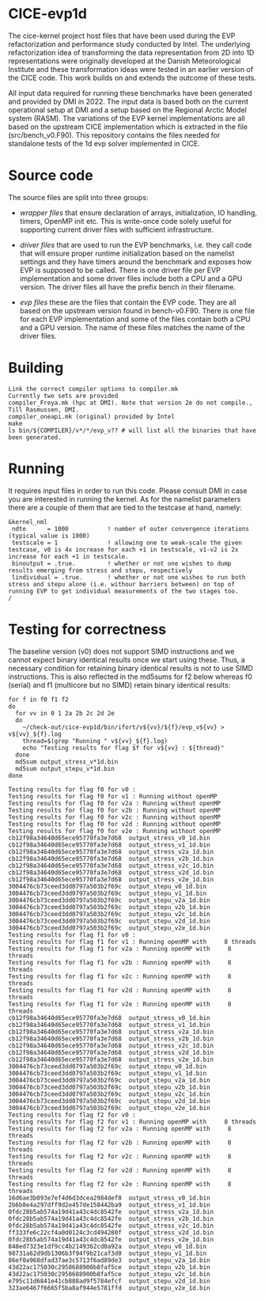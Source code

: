 # CICE-evp1d

The cice-kernel project host files that have been used during the EVP refactorization and performance study conducted by Intel. The underlying refactorization idea of transforming the data representation from 2D into 1D representations were originally developed at the Danish Meteorological Institute and these transformation ideas were tested in an earlier version of the CICE code. This work builds on and extends the outcome of these tests. 

All input data required for running these benchmarks have been generated and provided by DMI in 2022. The input data is based both on the current operational setup at DMI and a setup based on the Regional Arctic Model system (RASM). The variations of the EVP kernel implementations are all based on the upstream CICE implementation which is extracted in the file (src/bench\_v0.F90).
This repository contains the files needed for standalone tests of the 1d evp solver implemented in CICE.

# Source code

The source files are split into three groups:

- *wrapper files* that ensure declaration of arrays, initialization, IO handling, timers, OpenMP init etc. This is write-once code solely useful for supporting current driver files with sufficient infrastructure.

- *driver files* that are used to run the EVP benchmarks, i.e. they call code that will ensure proper runtime initialization based on the namelist settings and they have timers around the benchmark and exposes how EVP is supposed to be called. There is one driver file per EVP implementation and some driver files include both a CPU and a GPU version. The driver files all have the prefix bench in their filename.

- *evp files* these are the files that contain the EVP code. They are all based on the upstream version found in bench-v0.F90. There is one file for each EVP implementation and some of the files contain both a CPU and a GPU version. The name of these files matches the name of the driver files.

# Building

```
Link the correct compiler options to compiler.mk
Currently two sets are provided
compiler_Freya.mk (hpc at DMI). Note that version 2e do not compile., Till Rasmussen, DMI.
compiler_oneapi.mk (original) provided by Intel
make
ls bin/${COMPILER}/v*/*/evp_v?? # will list all the binaries that have been generated.
```

# Running

It requires input files in order to run this code. Please consult DMI in case you are interested in running the kernel.
As for the namelist parameters there are a couple of them that are tied to the testcase at hand, namely:

```
&kernel_nml
 ndte      = 1000           ! number of outer convergence iterations (typical value is 1000)
 testscale = 1              ! allowing one to weak-scale the given testcase, v0 is 4x increase for each +1 in testscale, v1-v2 is 2x increase for each +1 in testscale.
 binoutput = .true.         ! whether or not one wishes to dump results emerging from stress and stepu, respectively
 lindividual = .true.       ! whether or not one wishes to run both stress and stepu alone (i.e. withour barriers between) on top of running EVP to get individual measurements of the two stages too.
/

```

# Testing for correctness

The baseline version (v0) does not support SIMD instructions and we cannot expect binary identical results once we start using these. Thus, a necessary condition for retaining binary identical results is not to use SIMD instructions. This is also reflected in the md5sums for f2 below whereas f0 (serial) and f1 (multicore but no SIMD) retain binary identical results:

```
for f in f0 f1 f2
do
  for vv in 0 1 2a 2b 2c 2d 2e
  do
    ~/check-out/cice-evp1d/bin/ifort/v${vv}/${f}/evp_v${vv} > v${vv}_${f}.log
    thread=$(grep "Running " v${vv}_${f}.log)
    echo "Testing results for flag $f for v${vv} : ${thread}"
  done
  md5sum output_stress_v*1d.bin
  md5sum output_stepu_v*1d.bin
done
```

```
Testing results for flag f0 for v0 :
Testing results for flag f0 for v1 : Running without openMP
Testing results for flag f0 for v2a : Running without openMP
Testing results for flag f0 for v2b : Running without openMP
Testing results for flag f0 for v2c : Running without openMP
Testing results for flag f0 for v2d : Running without openMP
Testing results for flag f0 for v2e : Running without openMP
cb12f98a34640d65ece95770fa3e7d68  output_stress_v0_1d.bin
cb12f98a34640d65ece95770fa3e7d68  output_stress_v1_1d.bin
cb12f98a34640d65ece95770fa3e7d68  output_stress_v2a_1d.bin
cb12f98a34640d65ece95770fa3e7d68  output_stress_v2b_1d.bin
cb12f98a34640d65ece95770fa3e7d68  output_stress_v2c_1d.bin
cb12f98a34640d65ece95770fa3e7d68  output_stress_v2d_1d.bin
cb12f98a34640d65ece95770fa3e7d68  output_stress_v2e_1d.bin
3004476cb73ceed3dd0797a503b2f69c  output_stepu_v0_1d.bin
3004476cb73ceed3dd0797a503b2f69c  output_stepu_v1_1d.bin
3004476cb73ceed3dd0797a503b2f69c  output_stepu_v2a_1d.bin
3004476cb73ceed3dd0797a503b2f69c  output_stepu_v2b_1d.bin
3004476cb73ceed3dd0797a503b2f69c  output_stepu_v2c_1d.bin
3004476cb73ceed3dd0797a503b2f69c  output_stepu_v2d_1d.bin
3004476cb73ceed3dd0797a503b2f69c  output_stepu_v2e_1d.bin
Testing results for flag f1 for v0 :
Testing results for flag f1 for v1 : Running openMP with     8 threads
Testing results for flag f1 for v2a : Running openMP with     8 threads
Testing results for flag f1 for v2b : Running openMP with     8 threads
Testing results for flag f1 for v2c : Running openMP with     8 threads
Testing results for flag f1 for v2d : Running openMP with     8 threads
Testing results for flag f1 for v2e : Running openMP with     8 threads
cb12f98a34640d65ece95770fa3e7d68  output_stress_v0_1d.bin
cb12f98a34640d65ece95770fa3e7d68  output_stress_v1_1d.bin
cb12f98a34640d65ece95770fa3e7d68  output_stress_v2a_1d.bin
cb12f98a34640d65ece95770fa3e7d68  output_stress_v2b_1d.bin
cb12f98a34640d65ece95770fa3e7d68  output_stress_v2c_1d.bin
cb12f98a34640d65ece95770fa3e7d68  output_stress_v2d_1d.bin
cb12f98a34640d65ece95770fa3e7d68  output_stress_v2e_1d.bin
3004476cb73ceed3dd0797a503b2f69c  output_stepu_v0_1d.bin
3004476cb73ceed3dd0797a503b2f69c  output_stepu_v1_1d.bin
3004476cb73ceed3dd0797a503b2f69c  output_stepu_v2a_1d.bin
3004476cb73ceed3dd0797a503b2f69c  output_stepu_v2b_1d.bin
3004476cb73ceed3dd0797a503b2f69c  output_stepu_v2c_1d.bin
3004476cb73ceed3dd0797a503b2f69c  output_stepu_v2d_1d.bin
3004476cb73ceed3dd0797a503b2f69c  output_stepu_v2e_1d.bin
Testing results for flag f2 for v0 :
Testing results for flag f2 for v1 : Running openMP with     8 threads
Testing results for flag f2 for v2a : Running openMP with     8 threads
Testing results for flag f2 for v2b : Running openMP with     8 threads
Testing results for flag f2 for v2c : Running openMP with     8 threads
Testing results for flag f2 for v2d : Running openMP with     8 threads
Testing results for flag f2 for v2e : Running openMP with     8 threads
16d6ae3b093e7ef4d6d3dcea2984def8  output_stress_v0_1d.bin
2b6b8e4a297dff9d2e457de158442ba9  output_stress_v1_1d.bin
0fdc28b5ab574a19d41a43c4dc8542fe  output_stress_v2a_1d.bin
0fdc28b5ab574a19d41a43c4dc8542fe  output_stress_v2b_1d.bin
0fdc28b5ab574a19d41a43c4dc8542fe  output_stress_v2c_1d.bin
ff333fe6c22cf4a0d0124c3cd494280f  output_stress_v2d_1d.bin
0fdc28b5ab574a19d41a43c4dc8542fe  output_stress_v2e_1d.bin
848ed7323e1df9cc4b2149362cd0a92a  output_stepu_v0_1d.bin
98731a62d9db1306b3f94f9b21caf3d0  output_stepu_v1_1d.bin
86ef0a968dfad37ae3c5713f6ad89de3  output_stepu_v2a_1d.bin
43d22ac175030c2958688900b8faf5ce  output_stepu_v2b_1d.bin
43d22ac175030c2958688900b8faf5ce  output_stepu_v2c_1d.bin
e795c11d6841e41cb888ad9f5784efcf  output_stepu_v2d_1d.bin
323ae6467f6665f5ba8af944e5781ffd  output_stepu_v2e_1d.bin
```


